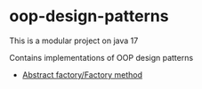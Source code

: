 # oop-design-patterns
This is a modular project on java 17

Contains implementations of OOP design patterns

- [Abstract factory/Factory method](https://github.com/paintInSour/oop-design-patterns/tree/master/factory)